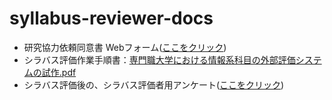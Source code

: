 # syllabus-reviewer-docs
- 研究協力依頼同意書 Webフォーム([ここをクリック](https://forms.office.com/r/uzcrEh4s8B))
- シラバス評価作業手順書：[専門職大学における情報系科目の外部評価システムの試作.pdf](https://github.com/kolinz/syllabus-reviewer-docs/blob/main/syllabus-rewviewer-overview.pdf)
- シラバス評価後の、シラバス評価者用アンケート([ここをクリック](https://forms.office.com/r/aCMTVvekBy))
  
